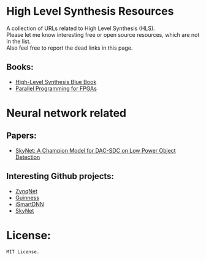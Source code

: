 # High Level Synthesis Resources
A collection of URLs related to High Level Synthesis (HLS). <br>
Please let me know interesting free or open source resources, which are not in the list. <br>
Also feel free to report the dead links in this page. <br>

## Books:
- [High-Level Synthesis Blue Book](https://www.eet.bme.hu/~timar/data/hls_bluebook_uv.pdf)
- [Parallel Programming for FPGAs](https://arxiv.org/abs/1805.03648)

# Neural network related

## Papers:
- [SkyNet: A Champion Model for DAC-SDC on Low Power Object Detection](https://arxiv.org/pdf/1906.10327.pdf)

## Interesting Github projects:
- [ZynqNet](https://github.com/dgschwend/zynqnet) 
- [Guinness](https://github.com/HirokiNakahara/GUINNESS)
- [iSmartDNN](https://github.com/onioncc/iSmartDNN)
- [SkyNet](https://github.com/TomG008/SkyNet)

# License:
```
MIT License.
```

